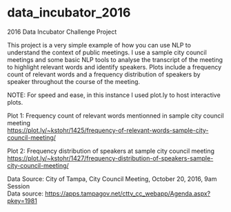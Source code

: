 # data_incubator_2016
2016 Data Incubator Challenge Project

This project is a very simple example of how you can use NLP to understand the context of public meetings. I use a sample city council meetings and some basic NLP tools to analyse the transcript of the meeting to highlight relevant words and identify speakers. 
Plots include a frequency count of relevant words and a frequency distribution of speakers by speaker throughout the course of the meeting.  

NOTE: For speed and ease, in this instance I used plot.ly to host interactive plots. 

Plot 1: Frequency count of relevant words mentionned in sample city council meeting  
https://plot.ly/~kstohr/1425/frequency-of-relevant-words-sample-city-council-meeting/

Plot 2: Frequency distribution of speakers at sample city council meeting   
https://plot.ly/~kstohr/1427/frequency-distribution-of-speakers-sample-city-council-meeting/

Data Source: 
City of Tampa, City Council Meeting, October 20, 2016, 9am Session   
Data source: https://apps.tampagov.net/cttv_cc_webapp/Agenda.aspx?pkey=1981
